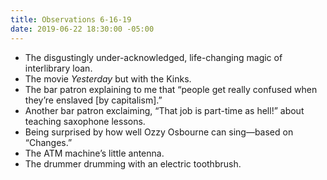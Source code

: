 ```yaml
---
title: Observations 6-16-19
date: 2019-06-22 18:30:00 -05:00
---
```


- The disgustingly under-acknowledged, life-changing magic of interlibrary loan.
- The movie *Yesterday* but with the Kinks.
- The bar patron explaining to me that “people get really confused when they’re enslaved [by capitalism].”
- Another bar patron exclaiming, “That job is part-time as hell!” about teaching saxophone lessons.
- Being surprised by how well Ozzy Osbourne can sing—based on “Changes.”
- The ATM machine’s little antenna.
- The drummer drumming with an electric toothbrush.